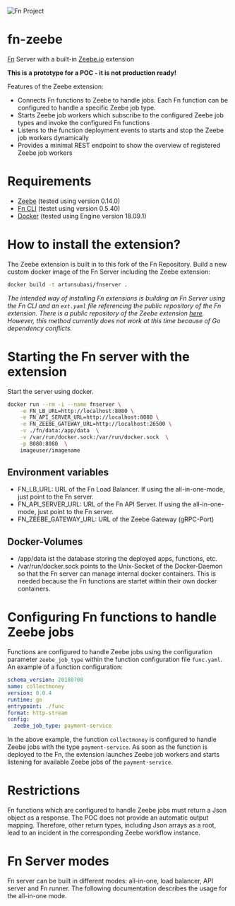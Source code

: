 ![Fn Project](http://fnproject.io/images/fn-300x125.png)

# fn-zeebe
[Fn](https://fnproject.io/) Server with a built-in [Zeebe.io](http://zeebe.io/) extension

**This is a prototype for a POC - it is not production ready!**

Features of the Zeebe extension:
* Connects Fn functions to Zeebe to handle jobs. Each Fn function can be configured to handle a specific Zeebe job type.
* Starts Zeebe job workers which subscribe to the configured Zeebe job types and invoke the configured Fn functions
* Listens to the function deployment events to starts and stop the Zeebe job workers dynamically
* Provides a minimal REST endpoint to show the overview of registered Zeebe job workers

# Requirements
* [Zeebe](https://zeebe.io/) (tested using version 0.14.0)
* [Fn CLI](https://github.com/fnproject/cli) (testet using version 0.5.40)
* [Docker](https://www.docker.com/) (tested using Engine version 18.09.1)

# How to install the extension?
The Zeebe extension is built in to this fork of the Fn Repository. Build a new custom docker image of the Fn Server including the Zeebe extension:

```sh
docker build -t artunsubasi/fnserver .
```

_The intended way of installing Fn extensions is building an Fn Server using the Fn CLI and an `ext.yaml` file referencing the public repository of the Fn extension. There is a public repository of the Zeebe extension [here](https://github.com/ArtunSubasi/ext-zeebe). However, this method currently does not work at this time because of Go dependency conflicts._

# Starting the Fn server with the extension

Start the server using docker.

```sh
docker run --rm -i --name fnserver \
    -e FN_LB_URL=http://localhost:8080 \
    -e FN_API_SERVER_URL=http://localhost:8080 \
    -e FN_ZEEBE_GATEWAY_URL=http://localhost:26500 \
    -v ./fn/data:/app/data  \
    -v /var/run/docker.sock:/var/run/docker.sock  \
    -p 8080:8080  \
    imageuser/imagename
```

## Environment variables
* FN_LB_URL: URL of the Fn Load Balancer. If using the all-in-one-mode, just point to the Fn server.
* FN_API_SERVER_URL: URL of the Fn API Server. If using the all-in-one-mode, just point to the Fn server.
* FN_ZEEBE_GATEWAY_URL: URL of the Zeebe Gateway (gRPC-Port)


## Docker-Volumes
* /app/data ist the database storing the deployed apps, functions, etc.
* /var/run/docker.sock points to the Unix-Socket of the Docker-Daemon so that the Fn server can manage internal docker containers. This is needed because the Fn functions are startet within their own docker containers.

# Configuring Fn functions to handle Zeebe jobs
Functions are configured to handle Zeebe jobs using the configuration parameter `zeebe_job_type` within the function configuration file `func.yaml`. An example of a function configuration:

```yaml
schema_version: 20180708
name: collectmoney
version: 0.0.4
runtime: go
entrypoint: ./func
format: http-stream
config:
  zeebe_job_type: payment-service
```
In the above example, the function `collectmoney` is configured to handle Zeebe jobs with the type `payment-service`. As soon as the function is deployed to the Fn, the extension launches Zeebe job workers and starts listening for available Zeebe jobs of the `payment-service`.

# Restrictions
Fn functions which are configured to handle Zeebe jobs must return a Json object as a response. The POC does not provide an automatic output mapping. Therefore, other return types, including Json arrays as a root, lead to an incident in the corresponding Zeebe workflow instance.

# Fn Server modes
Fn server can be built in different modes: all-in-one, load balancer, API server and Fn runner. The following documentation describes the usage for the all-in-one mode.